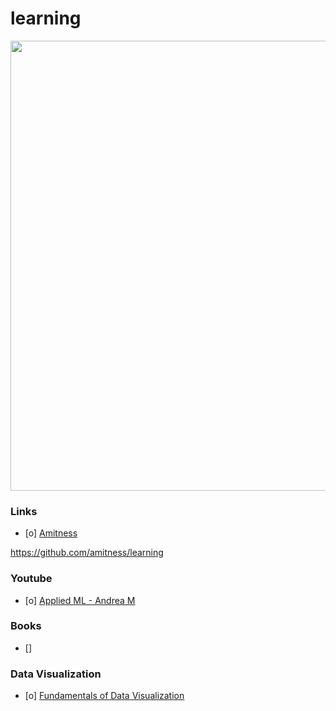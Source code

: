 # learning
<p align="center">
  <img src="https://miro.medium.com/max/1350/1*8QQDK0U1DCBJ7uFXCO36Mw.png" width="1280" height="720"/>
</p>

### Links 
- [o] [Amitness](https://github.com/amitness/learning)

https://github.com/amitness/learning
### Youtube 
- [o] [Applied ML - Andrea M](https://www.youtube.com/playlist?list=PL_pVmAaAnxIRnSw6wiCpSvshFyCREZmlM)
### Books 
- [] 

### Data Visualization 
- [o] [Fundamentals of Data Visualization](https://clauswilke.com/dataviz/ecdf-qq.html)

